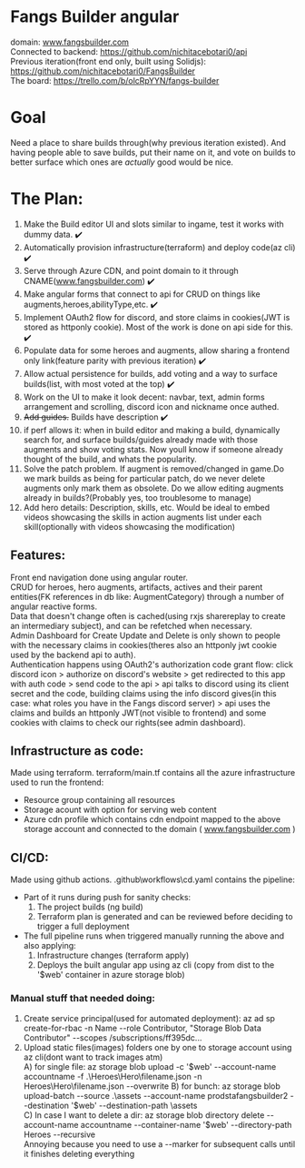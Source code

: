 
# Fangs Builder angular  
domain: www.fangsbuilder.com  
Connected to backend: https://github.com/nichitacebotari0/api  
Previous iteration(front end only, built using Solidjs): https://github.com/nichitacebotari0/FangsBuilder  
The board: https://trello.com/b/olcRpYYN/fangs-builder  

# Goal
Need a place to share builds through(why previous iteration existed). And having people able to save builds, put their name on it, and vote on builds to better surface which ones are *actually* good would be nice. 

# The Plan:
1) Make the Build editor UI and slots similar to ingame, test it works with dummy data.  :heavy_check_mark:  
2) Automatically provision infrastructure(terraform) and deploy code(az cli) :heavy_check_mark:  
3) Serve through Azure CDN, and point domain to it through CNAME(www.fangsbuilder.com)  :heavy_check_mark:  
4) Make angular forms that connect to api for CRUD on things like augments,heroes,abilityType,etc.  :heavy_check_mark:  
5) Implement OAuth2 flow for discord, and store claims in cookies(JWT is stored as httponly cookie). Most of the work is done on api side for this. :heavy_check_mark:  
6) Populate data for some heroes and augments, allow sharing a frontend only link(feature parity with previous iteration)  :heavy_check_mark:  
7) Allow actual persistence for builds, add voting and a way to surface builds(list, with most voted at the top)  :heavy_check_mark:  
8) Work on the UI to make it look decent: navbar, text, admin forms arrangement and scrolling, discord icon and nickname once authed.  
9) ~~Add guides.~~ Builds have description  :heavy_check_mark:  
10) if perf allows it: when in build editor and making a build, dynamically search for, and surface builds/guides already made with those augments and show voting stats. Now youll know if someone already thought of the build, and whats the popularity.  
11) Solve the patch problem. If augment is removed/changed in game.Do we mark builds as being for particular patch, do we never delete augments only mark them as obsolete. Do we allow editing augments already in builds?(Probably yes, too troublesome to manage)  
12) Add hero details: Description, skills, etc. Would be ideal to embed videos showcasing the skills in action augments list under each skill(optionally with videos showcasing the modification) 


## Features:
Front end navigation done using angular router.  
CRUD for heroes, hero augments, artifacts, actives and their parent entities(FK references in db like: AugmentCategory) through a number of angular reactive forms.  
Data that doesn't change often is cached(using rxjs sharereplay to create an intermediary subject), and can be refetched when necessary.  
Admin Dashboard for Create Update and Delete is only shown to people with the necessary claims in cookies(theres also an httponly jwt cookie used by the backend api to auth).  
Authentication happens using OAuth2's authorization code grant flow: click discord icon > authorize on discord's website > get redirected to this app with auth code > send code to the api > api talks to discord using its client secret and the code, building claims using the info discord gives(in this case: what roles you have in the Fangs discord server) > api uses the claims and builds an httponly JWT(not visible to frontend) and some cookies with claims to check our rights(see admin dashboard).  
  
## Infrastructure as code:  
Made using terraform. terraform/main.tf contains all the azure infrastructure used to run the frontend:  
- Resource group containing all resources  
- Storage acount with option for serving web content  
- Azure cdn profile which contains cdn endpoint mapped to the above storage account and connected to the domain ( www.fangsbuilder.com )  
  
## CI/CD:  
Made using github actions. .github\workflows\cd.yaml contains the pipeline:  
- Part of it runs during push for sanity checks:  
    1) The project builds (ng build)  
    2) Terraform plan is generated and can be reviewed before deciding to trigger a full deployment  
- The full pipeline runs when triggered manually running the above and also applying:  
    1) Infrastructure changes (terraform apply)  
    2) Deploys the built angular app using az cli (copy from dist to the '$web' container in azure storage blob)  
  
  
### Manual stuff that needed doing:  
1. Create service principal(used for automated deployment): az ad sp create-for-rbac -n Name --role Contributor, "Storage Blob Data Contributor" --scopes /subscriptions/ff395dc...  
2. Upload static files(images) folders one by one to storage account using az cli(dont want to track images atm)  
    A) for single file: az storage blob upload -c '$web' --account-name accountname -f .\Heroes\Hero\filename.json  -n Heroes\Hero\filename.json  --overwrite  
    B) for bunch: az storage blob upload-batch --source .\assets --account-name prodstafangsbuilder2 --destination '$web' --destination-path \assets  
    C) In case I want to delete a dir:  az storage blob directory delete --account-name accountname --container-name '$web' --directory-path Heroes --recursive  
    Annoying because you need to use a --marker for subsequent calls until it finishes deleting everything  
